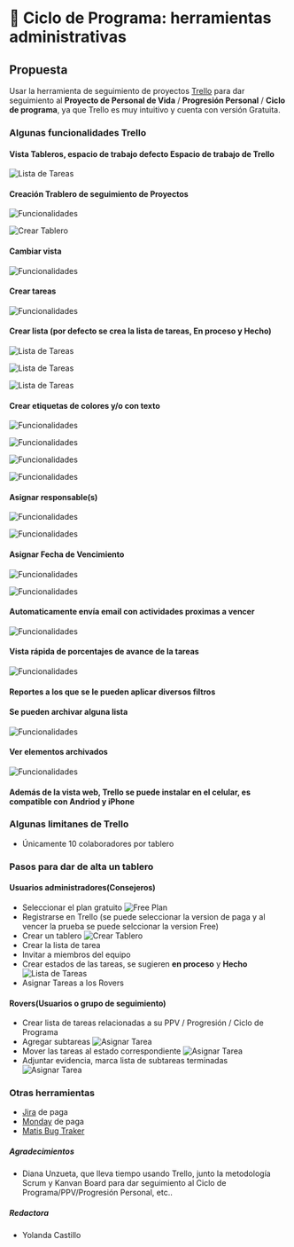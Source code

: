 # 🚀 Ciclo de Programa: herramientas administrativas

## Propuesta

Usar la herramienta de seguimiento de proyectos [Trello](https://trello.com/es/tour) para dar seguimiento al **Proyecto de Personal de Vida** 
/ **Progresión Personal** / **Ciclo de programa**, ya que Trello es muy intuitivo y cuenta con versión Gratuita.

### Algunas funcionalidades Trello

#### Vista Tableros, espacio de trabajo defecto **Espacio de trabajo de Trello**

  ![Lista de Tareas](img/trello/espacioTrabajo.png)

#### Creación Trablero de seguimiento de Proyectos 

  ![Funcionalidades](img/trello/crearTablero-0.png) 

  ![Crear Tablero](img/trello/crearTablero.png)

#### Cambiar vista 

  ![Funcionalidades](img/trello/cambiarVista.png) 

#### Crear tareas

  ![Funcionalidades](img/trello/crearTarea.png)

#### Crear lista (por defecto se crea la lista de tareas, **En proceso** y **Hecho**) 

  ![Lista de Tareas](img/trello/listaTareasEstados.png) 

  ![Lista de Tareas](img/trello/agregarLista.png)

  ![Lista de Tareas](img/trello/agregarLista-detalle.png)
#### Crear etiquetas de colores y/o con texto 

  ![Funcionalidades](img/trello/editarTarea.png) 

  ![Funcionalidades](img/trello/fucionalidades.png)

  ![Funcionalidades](img/trello/etiquetarTarea.png)

  ![Funcionalidades](img/trello/seleccionaEtiqueta.png)

#### Asignar responsable(s)

  ![Funcionalidades](img/trello/asignarMiembro-0.png) 

  ![Funcionalidades](img/trello/asignarMiembro.png)

#### Asignar Fecha de Vencimiento

  ![Funcionalidades](img/trello/asignarFechaVencimiento.png)

  ![Funcionalidades](img/trello/asignarFechaVencimiento-1.png)

#### Automaticamente envía email con actividades proximas a vencer

  ![Funcionalidades](img/trello/notificaionEmail.png)

#### Vista rápida de porcentajes de avance de la tareas

  ![Funcionalidades](img/trello/porcentajeAvance.png)

#### Reportes a los que se le pueden aplicar diversos filtros

#### Se pueden archivar alguna lista
  ![Funcionalidades](img/trello/archivarLista.png)

#### Ver elementos archivados

  ![Funcionalidades](img/trello/verArchivados-0.png)

#### Además de la vista web, Trello se puede instalar en el celular, es compatible con Andriod y iPhone

### Algunas limitanes de Trello

- Únicamente 10 colaboradores por tablero

### Pasos para dar de alta un tablero

#### Usuarios administradores(Consejeros)
 
- Seleccionar el plan gratuito ![Free Plan](img/trello/tiposPlanes.png)
- Registrarse en Trello (se puede seleccionar la version de paga y al vencer la prueba se puede selccionar la version Free)
- Crear un tablero ![Crear Tablero](img/trello/crearTablero.png)
- Crear la lista de tarea
- Invitar a miembros del equipo
- Crear estados de las tareas, se sugieren **en proceso** y **Hecho** 
![Lista de Tareas](img/trello/listaTareasEstados.png)
- Asignar Tareas a los Rovers


#### Rovers(Usuarios o grupo de seguimiento)

- Crear lista de tareas relacionadas a su PPV / Progresión / Ciclo de Programa 
- Agregar subtareas 
![Asignar Tarea](img/trello/asignarSubtarea.png)
- Mover las tareas al estado correspondiente 
![Asignar Tarea](img/trello/listaTareasEstados.png)
- Adjuntar evidencia, marca lista de subtareas terminadas 
![Asignar Tarea](img/trello/porcentajeAvance.png)

### Otras herramientas

- [Jira](https://www.atlassian.com/) de paga
- [Monday](https://monday.com/) de paga
- [Matis Bug Traker](https://mantisbt.org/)

##### Agradecimientos

- Diana Unzueta, que lleva tiempo usando Trello, junto la metodología Scrum y Kanvan Board para dar seguimiento al Ciclo de Programa/PPV/Progresión Personal, etc..


##### Redactora

- Yolanda Castillo